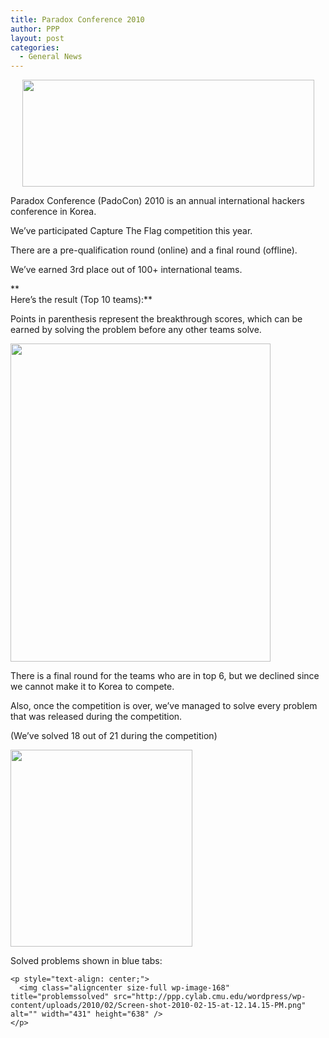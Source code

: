 ```yaml
---
title: Paradox Conference 2010
author: PPP
layout: post
categories:
  - General News
---
```

<p style="text-align: center;">
  <img class="aligncenter size-full wp-image-161" title="Padocon2010" src="http://ppp.cylab.cmu.edu/wordpress/wp-content/uploads/2010/02/Screen-shot-2010-02-15-at-12.06.43-PM.png" alt="" width="467" height="171" />
</p>

Paradox Conference (PadoCon) 2010 is an annual international hackers conference in Korea.

We&#8217;ve participated Capture The Flag competition this year.

There are a pre-qualification round (online) and a final round (offline).

We&#8217;ve earned 3rd place out of 100+ international teams.

**  
Here&#8217;s the result (Top 10 teams):**

Points in parenthesis represent the breakthrough scores, which can be earned by solving the problem before any other teams solve.

<p style="text-align: left;">
  <img class="aligncenter size-full wp-image-165" title="Paodocon10Result" src="http://ppp.cylab.cmu.edu/wordpress/wp-content/uploads/2010/02/Screen-shot-2010-02-09-at-1.43.01-PM.png" alt="" width="416" height="509" />
</p>

<p style="text-align: left;">
  There is a final round for the teams who are in top 6, but we declined since we cannot make it to Korea to compete.
</p>

<p style="text-align: left;">
  <p style="text-align: left;">
    Also, once the competition is over, we&#8217;ve managed to solve every problem that was released during the competition.
  </p>
  
  <p style="text-align: left;">
    (We&#8217;ve solved 18 out of 21 during the competition)
  </p>
  
  <p style="text-align: left;">
    <img class="aligncenter size-full wp-image-167" title="afterctf" src="http://ppp.cylab.cmu.edu/wordpress/wp-content/uploads/2010/02/Screen-shot-2010-02-09-at-11.13.48-PM.png" alt="" width="291" height="315" />
  </p>
  
  <p style="text-align: left;">
    <p style="text-align: left;">
      Solved problems shown in blue tabs:
    </p>
    
    <p style="text-align: center;">
      <img class="aligncenter size-full wp-image-168" title="problemssolved" src="http://ppp.cylab.cmu.edu/wordpress/wp-content/uploads/2010/02/Screen-shot-2010-02-15-at-12.14.15-PM.png" alt="" width="431" height="638" />
    </p>